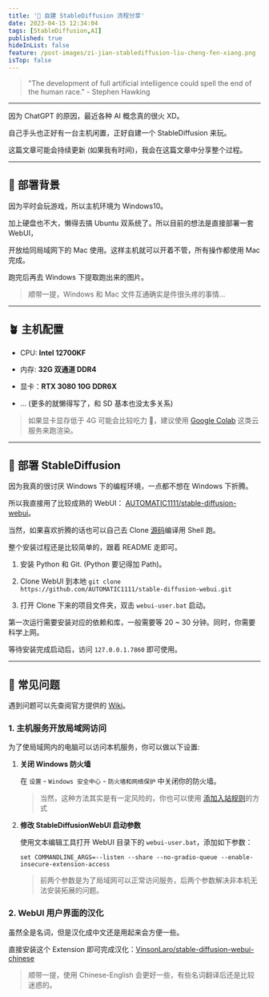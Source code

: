 ```yaml
---
title: '🧶 自建 StableDiffusion 流程分享'
date: 2023-04-15 12:34:04
tags: [StableDiffusion,AI]
published: true
hideInList: false
feature: /post-images/zi-jian-stablediffusion-liu-cheng-fen-xiang.png
isTop: false
---
```


> "The development of full artificial intelligence could spell the end of the human race."   - Stephen Hawking

---

因为 ChatGPT 的原因，最近各种 AI 概念真的很火 XD。

自己手头也正好有一台主机闲置，正好自建一个 StableDiffusion 来玩。

这篇文章可能会持续更新 (如果我有时间)，我会在这篇文章中分享整个过程。

---

## 💭 部署背景

因为平时会玩游戏，所以主机环境为 Windows10。

加上硬盘也不大，懒得去搞 Ubuntu 双系统了。所以目前的想法是直接部署一套 WebUI，

开放给同局域网下的 Mac 使用。这样主机就可以开着不管，所有操作都使用 Mac 完成。

跑完后再去 Windows 下提取跑出来的图片。

> 顺带一提，Windows 和 Mac 文件互通确实是件很头疼的事情...

---

## 🪴 主机配置

- CPU: **Intel 12700KF**

- 内存: **32G 双通道 DDR4**

- 显卡：**RTX 3080 10G DDR6X**

- ... (更多的就懒得写了，和 SD 基本也没太多关系)

> 如果显卡显存低于 4G 可能会比较吃力 🫠，建议使用 [Google Colab](https://colab.research.google.com/) 这类云服务来跑渲染。

---

## 🍻 部署 StableDiffusion

因为我真的很讨厌 Windows 下的编程环境，一点都不想在 Windows 下折腾。

所以我直接用了比较成熟的 WebUI： [AUTOMATIC1111/stable-diffusion-webui](https://github.com/AUTOMATIC1111/stable-diffusion-webui)。

当然，如果喜欢折腾的话也可以自己去 Clone [源码](https://github.com/Stability-AI/stablediffusion)编译用 Shell 跑。

整个安装过程还是比较简单的，跟着 README 走即可。

1. 安装 Python 和 Git. (Python 要记得加 Path)。

2. Clone WebUI 到本地 `git clone https://github.com/AUTOMATIC1111/stable-diffusion-webui.git`

3. 打开 Clone 下来的项目文件夹，双击 `webui-user.bat` 启动。

第一次运行需要安装对应的依赖和库，一般需要等 20 ~ 30 分钟。同时，你需要科学上网。

等待安装完成启动后，访问 `127.0.0.1.7860` 即可使用。

---

## 🍓 常见问题

遇到问题可以先查阅官方提供的 [Wiki](https://github.com/AUTOMATIC1111/stable-diffusion-webui/wiki/Troubleshooting)。

### 1. 主机服务开放局域网访问

为了使局域网内的电脑可以访问本机服务，你可以做以下设置:

1. **关闭 Windows 防火墙**
   
   在 `设置` - `Windows 安全中心` - `防火墙和网络保护` 中关闭你的防火墙。
    
    > 当然，这种方法其实是有一定风险的，你也可以使用 [添加入站规则](https://www.jianshu.com/p/642be9f0a597)的方式


2. **修改 StableDiffusionWebUI 启动参数**
   
   使用文本编辑工具打开 WebUI 目录下的 `webui-user.bat`，添加如下参数：
   
   ```
   set COMMANDLINE_ARGS=--listen --share --no-gradio-queue --enable-insecure-extension-access
   ```
   
   > 前两个参数是为了局域网可以正常访问服务，后两个参数解决非本机无法安装拓展的问题。



### 2. WebUI 用户界面的汉化

虽然全是名词，但是汉化成中文还是用起来会方便一些。

直接安装这个 Extension 即可完成汉化：[VinsonLaro/stable-diffusion-webui-chinese](https://github.com/VinsonLaro/stable-diffusion-webui-chinese)

> 顺带一提，使用 Chinese-English 会更好一些，有些名词翻译后还是比较迷惑的。






